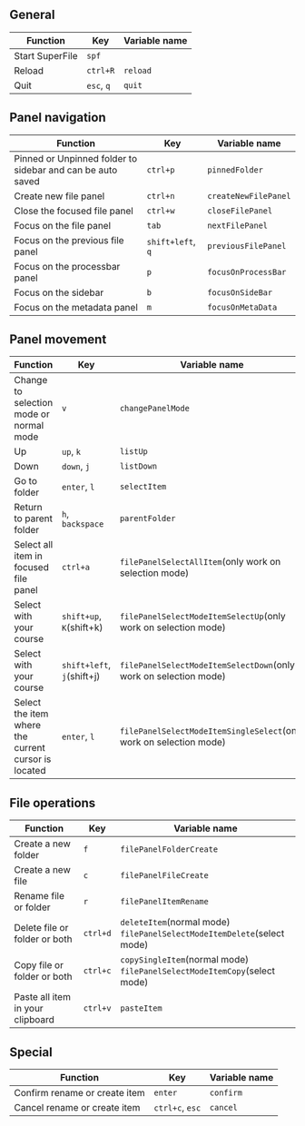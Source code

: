 ## General

| Function        | Key        | Variable name |
| --------------- | ---------- | ------------- |
| Start SuperFile | `spf`      |               |
| Reload          | `ctrl+R`   | `reload`      |
| Quit            | `esc`, `q` | `quit`        |

## Panel navigation

| Function                                                   | Key               | Variable name        |
| ---------------------------------------------------------- | ----------------- | -------------------- |
| Pinned or Unpinned folder to sidebar and can be auto saved | `ctrl+p`          | `pinnedFolder`       |
| Create new file panel                                      | `ctrl+n`          | `createNewFilePanel` |
| Close the focused file panel                               | `ctrl+w`          | `closeFilePanel`     |
| Focus on the file panel                                    | `tab`             | `nextFilePanel`      |
| Focus on the previous file panel                           | `shift+left`, `q` | `previousFilePanel`  |
| Focus on the processbar panel                              | `p`               | `focusOnProcessBar`  |
| Focus on the sidebar                                       | `b`               | `focusOnSideBar`     |
| Focus on the metadata panel                                | `m`               | `focusOnMetaData`    |

## Panel movement

| Function                                            | Key                        | Variable name                                                      |
| --------------------------------------------------- | -------------------------- | ------------------------------------------------------------------ |
| Change to selection mode or normal mode             | `v`                        | `changePanelMode`                                                  |
| Up                                                  | `up`, `k`                  | `listUp`                                                           |
| Down                                                | `down`, `j`                | `listDown`                                                         |
| Go to folder                                        | `enter`, `l`               | `selectItem`                                                       |
| Return to parent folder                             | `h`, `backspace`           | `parentFolder`                                                     |
| Select all item in focused file panel               | `ctrl+a`                   | `filePanelSelectAllItem`(only work on selection mode)              |
| Select with your course                             | `shift+up`, `K`(shift+k)   | `filePanelSelectModeItemSelectUp`(only work on selection mode)     |
| Select with your course                             | `shift+left`, `j`(shift+j) | `filePanelSelectModeItemSelectDown`(only work on selection mode)   |
| Select the item where the current cursor is located | `enter`, `l`               | `filePanelSelectModeItemSingleSelect`(only work on selection mode) |

## File operations

| Function                         | Key      | Variable name                                                                 |
| -------------------------------- | -------- | ----------------------------------------------------------------------------- |
| Create a new folder              | `f`      | `filePanelFolderCreate`                                                       |
| Create a new file                | `c`      | `filePanelFileCreate`                                                         |
| Rename file or folder            | `r`      | `filePanelItemRename`                                                         |
| Delete file or folder or both    | `ctrl+d` | `deleteItem`(normal mode) <br> `filePanelSelectModeItemDelete`(select mode)   |
| Copy file or folder or both      | `ctrl+c` | `copySingleItem`(normal mode) <br> `filePanelSelectModeItemCopy`(select mode) |
| Paste all item in your clipboard | `ctrl+v` | `pasteItem`                                                                   |

## Special

| Function                      | Key             | Variable name |
| ----------------------------- | --------------- | ------------- |
| Confirm rename or create item | `enter`         | `confirm`     |
| Cancel rename or create item  | `ctrl+c`, `esc` | `cancel`      |
